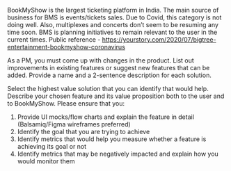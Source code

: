 BookMyShow is the largest ticketing platform in India. The main source of business for BMS is
events/tickets sales. Due to Covid, this category is not doing well. Also, multiplexes and
concerts don’t seem to be resuming any time soon. BMS is planning initiatives to remain
relevant to the user in the current times. Public reference -
https://yourstory.com/2020/07/bigtree-entertainment-bookmyshow-coronavirus

As a PM, you must come up with changes in the product. List out improvements in existing
features or suggest new features that can be added. Provide a name and a 2-sentence
description for each solution.

Select the highest value solution that you can identify that would help. Describe your chosen
feature and its value proposition both to the user and to BookMyShow. Please ensure that you:

1. Provide UI mocks/flow charts and explain the feature in detail (Balsamiq/Figma wireframes
preferred)
2. Identify the goal that you are trying to achieve
3. Identify metrics that would help you measure whether a feature is achieving its goal or not
4. Identify metrics that may be negatively impacted and explain how you would monitor them
